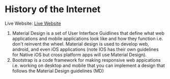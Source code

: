 # History of the Internet
Live Website: [Live Website](http://www.webizly.com/historyInternet-IS117sp21/)

1.  Material Design is a set of User Interface Guidlines that define what web applications and mobile applications look like and how they function i.e. don't reinvent the wheel.  Material design is used to develop web, android, and even iOS applications (note IOS has their own guidelines for Native iOS but cross platform apps will use Material Design).
2.  Bootstrap is a code framework for making responsive web appications i.e. working on desktop and mobile that you can implement a design that follows the Material Design guidelines (MD)
